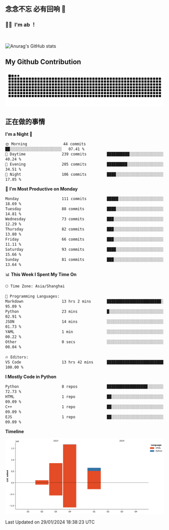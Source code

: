## 念念不忘 必有回响  👋
### 👨‍🔧&nbsp;&nbsp;I'm ab ！

<br>

![Anurag's GitHub stats](https://github-readme-stats.vercel.app/api?username=abinzzz&count_private=true&show_icons=true&theme=tokyonight)


## My Github Contribution
![](https://github.com/abinzzz/abinzzz/blob/output/github-contribution-grid-snake.svg)

## 正在做的事情

<!--START_SECTION:waka-->
**I'm a Night 🦉** 

```text
🌞 Morning                44 commits          ██░░░░░░░░░░░░░░░░░░░░░░░   07.41 % 
🌆 Daytime                239 commits         ██████████░░░░░░░░░░░░░░░   40.24 % 
🌃 Evening                205 commits         █████████░░░░░░░░░░░░░░░░   34.51 % 
🌙 Night                  106 commits         ████░░░░░░░░░░░░░░░░░░░░░   17.85 % 
```
📅 **I'm Most Productive on Monday** 

```text
Monday                   111 commits         █████░░░░░░░░░░░░░░░░░░░░   18.69 % 
Tuesday                  88 commits          ████░░░░░░░░░░░░░░░░░░░░░   14.81 % 
Wednesday                73 commits          ███░░░░░░░░░░░░░░░░░░░░░░   12.29 % 
Thursday                 82 commits          ███░░░░░░░░░░░░░░░░░░░░░░   13.80 % 
Friday                   66 commits          ███░░░░░░░░░░░░░░░░░░░░░░   11.11 % 
Saturday                 93 commits          ████░░░░░░░░░░░░░░░░░░░░░   15.66 % 
Sunday                   81 commits          ███░░░░░░░░░░░░░░░░░░░░░░   13.64 % 
```


📊 **This Week I Spent My Time On** 

```text
🕑︎ Time Zone: Asia/Shanghai

💬 Programming Languages: 
Markdown                 13 hrs 2 mins       ████████████████████████░   95.09 % 
Python                   23 mins             █░░░░░░░░░░░░░░░░░░░░░░░░   02.91 % 
JSON                     14 mins             ░░░░░░░░░░░░░░░░░░░░░░░░░   01.73 % 
YAML                     1 min               ░░░░░░░░░░░░░░░░░░░░░░░░░   00.22 % 
Other                    0 secs              ░░░░░░░░░░░░░░░░░░░░░░░░░   00.04 % 

🔥 Editors: 
VS Code                  13 hrs 42 mins      █████████████████████████   100.00 % 
```

**I Mostly Code in Python** 

```text
Python                   8 repos             ██████████████████░░░░░░░   72.73 % 
HTML                     1 repo              ██░░░░░░░░░░░░░░░░░░░░░░░   09.09 % 
C++                      1 repo              ██░░░░░░░░░░░░░░░░░░░░░░░   09.09 % 
EJS                      1 repo              ██░░░░░░░░░░░░░░░░░░░░░░░   09.09 % 
```



**Timeline**

![Lines of Code chart](https://raw.githubusercontent.com/abinzzz/abinzzz/main/assets/bar_graph.png)


 Last Updated on 29/01/2024 18:38:23 UTC
<!--END_SECTION:waka-->


